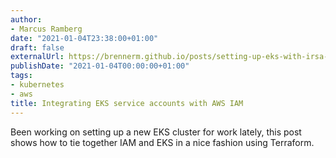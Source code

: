 ```yaml
---
author:
- Marcus Ramberg
date: "2021-01-04T23:38:00+01:00"
draft: false
externalUrl: https://brennerm.github.io/posts/setting-up-eks-with-irsa-using-terraform.html
publishDate: "2021-01-04T00:00:00+01:00"
tags:
- kubernetes
- aws
title: Integrating EKS service accounts with AWS IAM
---
```


Been working on setting up a new EKS cluster for work lately, this post shows how to tie together IAM and EKS in a nice fashion using Terraform.
